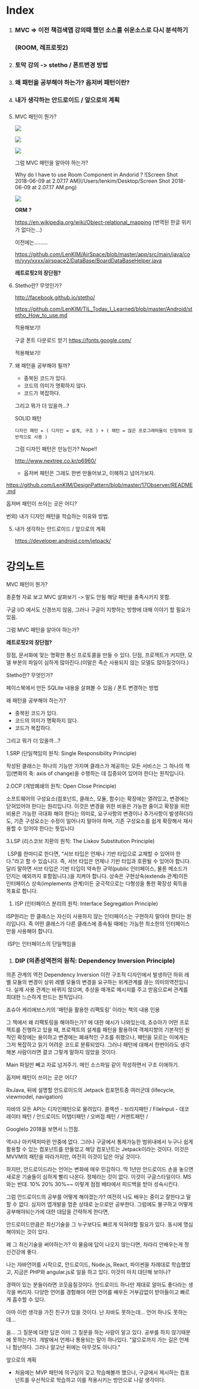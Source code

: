 # Index

1. ### MVC => 이전 책검색앱 강의때 했던 소스를 쉬운소스로 다시 분석하기

   ### (ROOM, 레프로핏2)

2. ### 토막 강의 -> stetho / 폰트변경 방법

3. ### 왜 패턴을 공부해야 하는가? 옵저버 패턴이란?

4. ### 내가 생각하는 안드로이드 / 앞으로의 계획

   ### 

1. MVC 패턴이 뭔가?

   

   ![](https://t1.daumcdn.net/cfile/tistory/271AC241558582EF0E)

   

   ![](https://ws2.sinaimg.cn/large/006tNc79gy1fs49jox5xej30hc0c6my2.jpg)

   ![](https://ws3.sinaimg.cn/large/006tNc79gy1fs49kh4nfvj30jy0p80uw.jpg)

   그럼 MVC  패턴을 알아야 하는가?

   

   Why do I have to use Room Component in Andorid ?
   ![Screen Shot 2018-06-09 at 2.07.17 AM](/Users/lenkim/Desktop/Screen Shot 2018-06-09 at 2.07.17 AM.png)

   

   ![](https://ws2.sinaimg.cn/large/006tNc79gy1fs49q90yevj30fq07qq3m.jpg)

   

   **ORM ?**

   https://en.wikipedia.org/wiki/Object-relational_mapping (번역된 한글 위키가 없다는...)
   
   이전에는.........

   https://github.com/LenKIM/AirSpace/blob/master/app/src/main/java/com/yyy/xxxx/airspace2/DataBase/BoardDataBaseHelper.java
   

   **레트로핏2의 장단점?**
   

   

2. Stetho란? 무엇인가?

   http://facebook.github.io/stetho/
   

   https://github.com/LenKIM/TIL_Today_I_Learned/blob/master/Android/stetho_How_to_use.md

   적용해보기! 
   

   구글 폰트 다운로드 받기
   https://fonts.google.com/

   적용해보기!

   

3. 왜 패턴을 공부해야 될까?

   - 중복된 코드가 있다.
   - 코드의 의미가 명확하지 않다.
   - 코드가 복잡하다.

   그리고 뭐가 더 있을까...?

   SOLID 패턴 

   `디자인 패턴 = ( 디자인 = 설계, 구조 ) + ( 패턴 = 많은 프로그래머들이 인정하여 일반적으로 사용 ) `

   그럼 디자인 패턴은 만능인가? Nope!!

   http://www.nextree.co.kr/p6960/
   

   - 옵저버 패턴은 그래도 한번 만들어보고, 이해하고 넘어가보자.

https://github.com/LenKIM/DesignPattern/blob/master/17Observer/README.md

옵저버 패턴이 쓰이는 곳은 어디?

번외) 내가 디자인 패턴을 학습하는 이유와 방법.


5. 내가 생각하는 안드로이드 / 앞으로의 계획
   
   https://developer.android.com/jetpack/
   

# 강의노트

MVC 패턴이 뭔가?

종훈형 자료 보고 MVC 살펴보기 -> 말도 안됨 해당 패턴을 충족시키지 못함.

구글 I/O 에서도 신경쓰지 않음, 그러나 구글이 지향하는 방향에 대해 이야기 할 필요가 있음.

그럼 MVC  패턴을 알아야 하는가?

**레트로핏2의 장단점?**

장점, 문서화에 맞는 명확한 통신 프로토콜을 만들 수 있다.
단점, 프로젝트가 커지먄, 모델 부분의 파일이 심하게 많아진다.(이말은 즉슨 사용되지 않는 모델도 많아질것이다.)

Stetho란? 무엇인가?

페이스북에서 만든 SQLite 내용을 살펴볼 수 있음 / 폰트 변경하는 방법



왜 패턴을 공부해야 하는가?

- 중복된 코드가 있다.
- 코드의 의미가 명확하지 않다.
- 코드가 복잡하다.

그리고 뭐가 더 있을까...?

1.SRP (단일책임의 원칙: Single Responsibility Principle)

작성된 클래스는 하나의 기능만 가지며 클래스가 제공하는 모든 서비스는 그 하나의 책임(변화의 축: axis of change)을 수행하는 데 집중되어 있어야 한다는 원칙입니다.

2.OCP (개방폐쇄의 원칙: Open Close Principle)

소프트웨어의 구성요소(컴포넌트, 클래스, 모듈, 함수)는 확장에는 열려있고, 변경에는 닫혀있어야 한다는 원리입니다. 이것은 변경을 위한 비용은 가능한 줄이고 확장을 위한 비용은 가능한 극대화 해야 한다는 의미로, 요구사항의 변경이나 추가사항이 발생하더라도, 기존 구성요소는 수정이 일어나지 말아야 하며, 기존 구성요소를 쉽게 확장해서 재사용할 수 있어야 한다는 뜻입니다

3.LSP (리스코브 치환의 원칙: The Liskov Substitution Principle)

 LSP를 한마디로 한다면, “서브 타입은 언제나 기반 타입으로 교체할 수 있어야 한다.”라고 할 수 있습니다. 즉, 서브 타입은 언제나 기반 타입과 호환될 수 있어야 합니다. 달리 말하면 서브 타입은 기반 타입이 약속한 규약(public 인터페이스, 물론 메소드가 던지는 예외까지 포함됩니다.)을 지켜야 합니다. 상속은 구현상속(extends 관계)이든 인터페이스 상속(implements 관계)이든 궁극적으로는 다형성을 통한 확장성 획득을 목표로 합니다. 

1. ISP (인터페이스 분리의 원칙: Interface Segregation Principle)

ISP원리는 한 클래스는 자신이 사용하지 않는 인터페이스는 구현하지 말아야 한다는 원리입니다. 즉 어떤 클래스가 다른 클래스에 종속될 때에는 가능한 최소한의 인터페이스만을 사용해야 합니다.

 ISP는 인터페이스의 단일책임을

1. ### DIP (의존성역전의 원칙: Dependency Inversion Principle)

의존 관계의 역전 Dependency Inversion 이란 구조적 디자인에서 발생하던 하위 레벨 모듈의 변경이 상위 레벨 모듈의 변경을 요구하는 위계관계를 끊는 의미의역전입니다. 실제 사용 관계는 바뀌지 않으며, 추상을 매개로 메시지를 주고 받음으로써 관계를 최대한 느슨하게 만드는 원칙입니다.



죠슈아 케리에브스키의 '패턴을 활용한 리팩토링' 이라는 책의 내용 인용

그 책에서 왜 리팩토링을 해야하는가? 에 대한 예시가 나와있는데, 죠슈아가 어떤 프로젝트를 진행하고 있을 때, 프로젝트의 설계를 패턴을 활용하여 객체지향의 기본적인 원칙인 확장에는 용이하고 변경에는 폐쇄적인 구조를 취했으나, 패턴을 모르는 이에게는 그저 복잡하고 읽기 어려운 코드로 분류되었다. 그러나 패턴에 대해서 한번이라도 생각해본 사람이라면 결코 그렇게 말하지 않았을 것이다.



Main 파일만 빼고 자료 넘겨주기. 메인 소스파일 같이 작성하면서 구조 이애하기.

옵저버 패턴이 쓰이는 곳은 어디?

RxJava, 뒤에 설명할 안드로이드의 Jetpack 컴포먼트중 여러군데 (lifecycle, viewmodel, navigation)

자바의 모든 API는 디자인패턴으로 물려있다. 콜렉션 - 브리지패턴 / FileInput - 데코레이터 패턴 / 안드로이드 어탭터패턴 / 오버접 패턴 / 커맨트패턴 / 



GoogleIo 2018을 보면서 느낀점.

역시나 아키텍처따윈 안중에 없다. 그러나 구글에서 통제가능한 범위내에서 누구나 쉽게 활용할 수 있는 컴포넌트를 만들었고 해당 컴포넌트는 Jetpack이라는 것이다. 이것은 MVVM의 패턴을 따라가지만, 여전히 이것이 답은 아닐 것이다.

하지만, 안드로이드라는 언어는 변화에 매우 민감하다. 딱 1년만 안드로이드 손을 놓으면 새로운 기술들이 심하게 빨리 나온다. 정체라는 것이 없다. 이것이 구글스타일이다. MS와는 반대. 10% 20% 30%~~ 이렇게 점점 베타에서 피드백을 받아 성숙시킨다.

그럼 안드로이드의 공부를 어떻게 해야겠는가? 여전히 나도 배우는 중이고 잘한다고 말할 수 없다. 심지어 앱개발을 멈춘 상태로 눈으로만 공부한다. 그럼에도 불구하고 어떻게 공부해야되는가에 대한 대답을 간략하게 한다면,

안드로이드만큼은 최신기술을 그 누구보다도 빠르게 익혀야할 필요가 있다. 동시에 명심해야되는 것이 있다.

왜 그 최신기술을 써야하는가? 이 물음에 답이 나오지 않는다면, 차라리 안배우는게 정신건강에 좋다.



 나는 자바언어를 시작으로, 안드로이드, Node.js, React, 파이썬을 차례대로 학습했었고, 지금은 PHP와 angular.js로 일을 하고 있다. 이것이 마치 대단해 보이나? 

경력이 있는 분들이라면 코웃음칠것이다. 안드로이드 하나만 제대로 알아도 좋다라는 생각을 버리자. 다양한 언어를 경험해야 어떤 언어를 배우든 거부감없이 받아들이고 빠르게 흡수할 수 있다.

 아마 이런 생각을 가진 친구가 있을 것이다. 난 자바도 못하는데... 언어 하나도 못하는데...

음... 그 질문에 대한 답은 이미 그 질문을 하는 사람이 알고 있다. 공부를 하지 않기때문에 못하는거다. 개발에서 언제나 통용되는 말이 하나있다. "앎으로까지 가는 길은 언제나 험난하다. 그러나 알고난 뒤에는 아무것도 아니다."



앞으로의 계획

- 처음에는 MVP 패턴에 의구심의 갖고 학습해볼까 했으나, 구글에서 제시하는 컴포넌트를 우선적으로 학습하고 이를 적용시키는 방안으로 나갈 생각이다. 